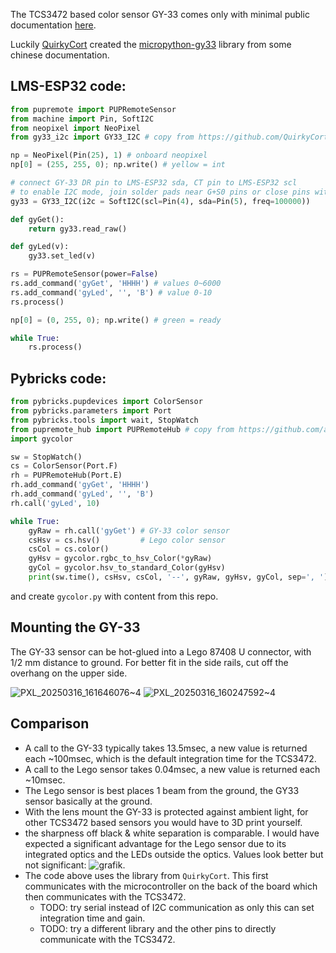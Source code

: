 The TCS3472 based color sensor GY-33 comes only with minimal public documentation [here](http://wiki.sunfounder.cc/index.php?title=GY-33_Color_Recognition_Sensor_Module).

Luckily [QuirkyCort](https://github.com/QuirkyCort) created the [micropython-gy33](https://github.com/QuirkyCort/micropython-gy33) library from some chinese documentation.

## LMS-ESP32 code:
```python
from pupremote import PUPRemoteSensor
from machine import Pin, SoftI2C
from neopixel import NeoPixel
from gy33_i2c import GY33_I2C # copy from https://github.com/QuirkyCort/micropython-gy33/blob/main/gy33-i2c/gy33_i2c.py

np = NeoPixel(Pin(25), 1) # onboard neopixel
np[0] = (255, 255, 0); np.write() # yellow = int

# connect GY-33 DR pin to LMS-ESP32 sda, CT pin to LMS-ESP32 scl
# to enable I2C mode, join solder pads near G+S0 pins or close pins with jumper
gy33 = GY33_I2C(i2c = SoftI2C(scl=Pin(4), sda=Pin(5), freq=100000))

def gyGet():
    return gy33.read_raw()

def gyLed(v):
    gy33.set_led(v)

rs = PUPRemoteSensor(power=False)
rs.add_command('gyGet', 'HHHH') # values 0~6000
rs.add_command('gyLed', '', 'B') # value 0-10
rs.process()

np[0] = (0, 255, 0); np.write() # green = ready

while True:
    rs.process()
```

## Pybricks code:

```python
from pybricks.pupdevices import ColorSensor
from pybricks.parameters import Port
from pybricks.tools import wait, StopWatch
from pupremote_hub import PUPRemoteHub # copy from https://github.com/antonvh/PUPRemote/blob/main/src/pupremote_hub.py
import gycolor

sw = StopWatch()
cs = ColorSensor(Port.F)
rh = PUPRemoteHub(Port.E)
rh.add_command('gyGet', 'HHHH')
rh.add_command('gyLed', '', 'B')
rh.call('gyLed', 10)

while True:
    gyRaw = rh.call('gyGet') # GY-33 color sensor
    csHsv = cs.hsv()         # Lego color sensor
    csCol = cs.color()
    gyHsv = gycolor.rgbc_to_hsv_Color(*gyRaw)
    gyCol = gycolor.hsv_to_standard_Color(gyHsv)
    print(sw.time(), csHsv, csCol, '--', gyRaw, gyHsv, gyCol, sep=', ')
```

and create `gycolor.py` with content from this repo.

## Mounting the GY-33

The GY-33 sensor can be hot-glued into a Lego 87408 U connector, with 1/2 mm distance to ground. For better fit in the side rails, cut off the overhang on the upper side.

![PXL_20250316_161646076~4](https://github.com/user-attachments/assets/4514fe1f-032d-4448-a16c-a14a0736af55) ![PXL_20250316_160247592~4](https://github.com/user-attachments/assets/e375d78f-76c9-4f69-8d3e-c019b2a6a405)

## Comparison

- A call to the GY-33 typically takes 13.5msec, a new value is returned each ~100msec, which is the default integration time for the TCS3472.
- A call to the Lego sensor takes 0.04msec, a new value is returned each ~10msec.
- The Lego sensor is best places 1 beam from the ground, the GY33 sensor basically at the ground.
- With the lens mount the GY-33 is protected against ambient light, for other TCS3472 based sensors you would have to 3D print yourself.
- the sharpness off black & white separation is comparable. I would have expected a significant advantage for the Lego sensor due to its integrated optics and the LEDs outside the optics. Values look better but not significant: ![grafik](https://github.com/user-attachments/assets/10cb9b68-1c06-4907-8140-c1736c47744f).
- The code above uses the library from `QuirkyCort`. This first communicates with the microcontroller on the back of the board which then communicates with the TCS3472.
  - TODO: try serial instead of I2C communication as only this can set integration time and gain.
  - TODO: try a different library and the other pins to directly communicate with the TCS3472.

